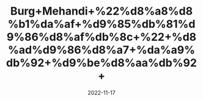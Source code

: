 ---
title: 'Burg+Mehandi+%22%d8%a8%d8%b1%da%af+%d9%85%db%81%d9%86%d8%af%db%8c+%22+%d8%ad%d9%86%d8%a7+%da%a9%db%92+%d9%be%d8%aa%db%92+'
date: '2022-11-17' 
metatag: '' 
inventory: '0' 
draft: false 
# meta description 
shortDescripton: 'dry+Henna+Leaves+%22+Henna+has+many+other+health+benefits+like+it+can+be+used+as+an+anti+%e2%80%93+bacterial+paste+or+anti+%e2%80%93+fungal+paste.+It+can+also+be+used+to+enhance+the+growth+of+hair.'
description: 'Herbs+%d8%ac%da%91%db%8c+%d8%a8%d9%88%d9%b9%db%8c'
longdescription: ''
tags: ''
brand: ''
subCategory: ''
sellCount: '0'
featured: True
# product Price
price: '30.0'
# Product Short Description
shortDescription: 'dry+Henna+Leaves+%22+Henna+has+many+other+health+benefits+like+it+can+be+used+as+an+anti+%e2%80%93+bacterial+paste+or+anti+%e2%80%93+fungal+paste.+It+can+also+be+used+to+enhance+the+growth+of+hair.'
productID: 'E5049015-0C27-ED11-9968-005056B3A416'
type: 'products'
category: 'Herbs+%d8%ac%da%91%db%8c+%d8%a8%d9%88%d9%b9%db%8c' 
thumnailproduct: 'https://eraconnect.blob.core.windows.net/product-images/aminsaddiquidawakhana/E5049015-0C27-ED11-9968-005056B3A416.webp' 
images:
  - image: 'https://eraconnect.blob.core.windows.net/product-images/aminsaddiquidawakhana/E5049015-0C27-ED11-9968-005056B3A416.webp'  
Variants:
---